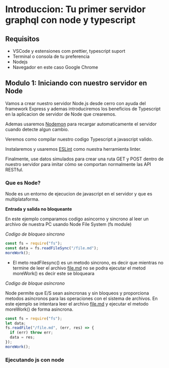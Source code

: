 # Introduccion: Tu primer servidor graphql con node y typescript

## Requisitos

- VSCode y estensiones com prettier, typescript suport
- Terminal o consola de tu preferencia
- Nodejs
- Navegador en este caso Google Chrome

## Modulo 1: Iniciando con nuestro servidor en Node

Vamos a crear nuestro servidor Node.js desde cerro con ayuda del framework Express y ademas introduciremos los beneficios de Typescript en la aplicacion de servidor de Node que crearemos.

Ademas usaremos [Nodemon](<[https://nodemon.io/](https://nodemon.io/)>) para recargar automaticamente el servidor cuando detecte algun cambio.

Veremos como compilar nuestro codigo Typescript a javascript valido.

Instalaremos y usaremos [ESLint](<[https://eslint.org/](https://eslint.org/)>) como nuestra herramienta linter.

Finalmente, use datos simulados para crear una ruta GET y POST dentro de nuestro servidor para imitar cómo se comportan normalmente las API RESTful.

### Que es Node?

Node es un entorno de ejecucion de javascript en el servidor y que es multiplataforma.

**Entrada y salida no bloqueante**

En este ejemplo comparamos codigo asincorno y sincrono al leer un archivo de nuestra PC usando Node File System (fs module)

_Codigo de bloqueo sincrono_

```jsx
const fs = require("fs");
const data = fs.readFileSync("/file.md");
moreWork();
```

- El meto readFilesync() es un metodo sincrono, es decir que mientras no termine de leer el archivo [file.md](http://file.md) no se podra ejecutar el metod moreWork() es decir este se bloqueara

_Codigo de bloque asincrono_

Node permite que E/S sean asincronas y sin bloqueos y proporciona metodos asincronos para las operaciones con el sistema de archivos. En este ejemplo se intentara leer el archivo [file.md](http://file.md) y ejecutar el metodo moreWork() de forma asincrona.

```jsx
const fs = require("fs");
let data;
fs.readFile("/file.md", (err, res) => {
  if (err) throw err;
  data = res;
});
moreWork();
```

### Ejecutando js con node
